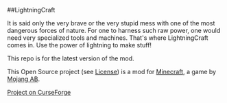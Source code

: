 ##LightningCraft

It is said only the very brave or the very stupid mess with one of the most dangerous forces of nature.
For one to harness such raw power, one would need very specialized tools and machines.
That's where LightningCraft comes in. Use the power of lightning to make stuff!

This repo is for the latest version of the mod.

This Open Source project (see [License](https://github.com/sblectric/LightningCraft/blob/master/LICENSE)) is a mod for [Minecraft](http://www.minecraft.net/), a game by [Mojang AB](http://mojang.com/).

[Project on CurseForge](http://minecraft.curseforge.com/projects/lightningcraft)
